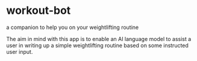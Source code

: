 # workout-bot
a companion to help you on your weightlifting routine

The aim in mind with this app is to enable an AI language model to assist a user in writing up a simple weightlifting routine based on some instructed user input.
